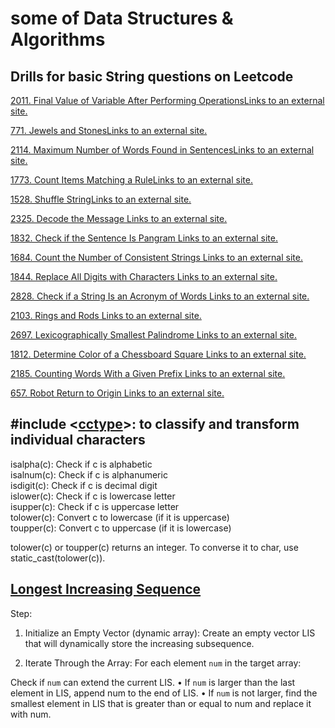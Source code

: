 # some of Data Structures & Algorithms

## Drills for basic String questions on Leetcode

[2011. Final Value of Variable After Performing OperationsLinks to an external site.](https://leetcode.com/problems/final-value-of-variable-after-performing-operations/description/)

[771. Jewels and StonesLinks to an external site.](https://leetcode.com/problems/jewels-and-stones/description/)

[2114. Maximum Number of Words Found in SentencesLinks to an external site.](https://leetcode.com/problems/maximum-number-of-words-found-in-sentences/description/)

[1773. Count Items Matching a RuleLinks to an external site.](https://leetcode.com/problems/count-items-matching-a-rule/description/)

[1528. Shuffle StringLinks to an external site.](https://leetcode.com/problems/shuffle-string/description/)

[2325. Decode the Message Links to an external site.](https://leetcode.com/problems/decode-the-message/description/)

[1832. Check if the Sentence Is Pangram Links to an external site.](https://leetcode.com/problems/check-if-the-sentence-is-pangram/description/)

[1684. Count the Number of Consistent Strings Links to an external site.](https://leetcode.com/problems/count-the-number-of-consistent-strings/description/)

[1844. Replace All Digits with Characters Links to an external site.](https://leetcode.com/problems/replace-all-digits-with-characters/description/)

[2828. Check if a String Is an Acronym of Words Links to an external site.](https://leetcode.com/problems/check-if-a-string-is-an-acronym-of-words/description/)

[2103. Rings and Rods Links to an external site.](https://leetcode.com/problems/rings-and-rods/description/)

[2697. Lexicographically Smallest Palindrome Links to an external site.](https://leetcode.com/problems/lexicographically-smallest-palindrome/description/)

[1812. Determine Color of a Chessboard Square Links to an external site.](https://leetcode.com/problems/determine-color-of-a-chessboard-square/description/)

[2185. Counting Words With a Given Prefix Links to an external site.](https://leetcode.com/problems/counting-words-with-a-given-prefix/description/)

[657. Robot Return to Origin Links to an external site.](https://leetcode.com/problems/robot-return-to-origin/description/)


## #include <[cctype](https://cplusplus.com/reference/cctype/)>: to classify and transform individual characters

isalpha(c): Check if c is alphabetic <br>
isalnum(c): Check if c is alphanumeric <br>
isdigit(c): Check if c is decimal digit <br>
islower(c): Check if c is lowercase letter <br>
isupper(c):	Check if c is uppercase letter <br>
tolower(c): Convert c to lowercase (if it is uppercase) <br>
toupper(c): Convert c to uppercase (if it is lowercase) <br>

tolower(c) or toupper(c) returns an integer. To converse it to char, use static_cast<char>(tolower(c)).


## [Longest Increasing Sequence](https://leetcode.com/problems/longest-increasing-subsequence)

Step: 
1. Initialize an Empty Vector (dynamic array): Create an empty vector LIS that will dynamically store the increasing subsequence.

2. Iterate Through the Array: For each element `num` in the target array:

Check if `num` can extend the current LIS.
• If `num` is larger than the last element in LIS, append num to the end of LIS.
• If `num` is not larger, find the smallest element in LIS that is greater than or equal to num and replace it with num.
